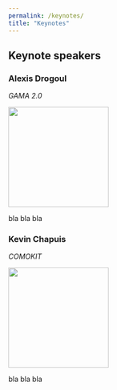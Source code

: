```yaml
---
permalink: /keynotes/
title: "Keynotes"
---
```


## Keynote speakers

### Alexis Drogoul 

*GAMA 2.0*

<img src="https://github.com/gama-platform/Gama-Days-2022/_includes/alexisdrogoul432-2.jpg" width="200">

bla bla bla

### Kevin Chapuis 

*COMOKIT*

<img src="https://github.com/gama-platform/Gama-Days-2022/_includes/KevinChapuis.jpg" width="200">

bla bla bla
